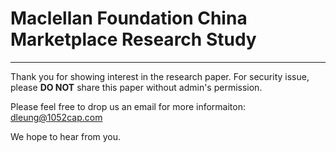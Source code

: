 # Maclellan Foundation China Marketplace Research Study
_______
Thank you for showing interest in the research paper.
For security issue, please **DO NOT** share this paper without admin's permission.

Please feel free to drop us an email for more informaiton: dleung@1052cap.com

We hope to hear from you.
